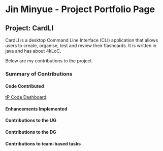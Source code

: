 # Jin Minyue  - Project Portfolio Page

## Project: CardLI
CardLI is a desktop Command Line Interface (CLI) application that allows users to create, organise, test and 
review their flashcards. It is written in java and has about 4kLoC.

Below are my contributions to the project.

### Summary of Contributions

#### Code Contributed
[tP Code Dashboard](https://nus-cs2113-ay2122s1.github.io/tp-dashboard/?search=&sort=groupTitle&sortWithin=title&since=2021-09-25&timeframe=commit&mergegroup=&groupSelect=groupByRepos&breakdown=false&tabOpen=true&tabType=authorship&tabAuthor=astralum&tabRepo=AY2122S1-CS2113T-F12-1%2Ftp%5Bmaster%5D&authorshipIsMergeGroup=false&authorshipFileTypes=docs~functional-code~test-code~other&authorshipIsBinaryFileTypeChecked=false)

#### Enhancements Implemented

#### Contributions to the UG

#### Contributions to the DG

#### Contributions to team-based tasks